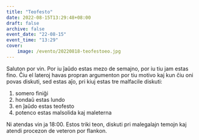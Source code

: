 ```yaml
---
title: "Teofesto"
date: 2022-08-15T13:29:48+08:00
draft: false
archive: false
event_date: "22-08-15"
event_time: "13:29"
cover: 
    image: /evento/20220818-teofestoeo.jpg
---
```

Saluton por vin. Por iu ĵaŭdo estas mezo de semajno, por iu tiu jam estas fino. Ĉiu el lateroj havas propran argumenton por tiu motivo kaj kun ĉiu oni povas diskuti, sed estas aĵo, pri kiuj estas tre malfacile diskuti:

1. somero finiĝi
1. hondaŭ estas lundo
1. en ĵaŭdo estas teofesto
1. potenco estas malsolida kaj maleterna

Ni atendas vin ja 18:00. Estos triki teon, diskuti pri malegalajn temojn kaj atendi procezon de veteron por flankon.